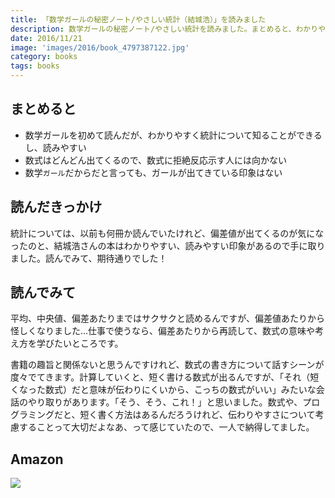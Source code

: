```yaml
---
title: 「数学ガールの秘密ノート/やさしい統計（結城浩）」を読みました
description: 数学ガールの秘密ノート/やさしい統計を読みました。まとめると、わかりやすいと思うけれど、偏差値あたりから「？？？」となった
date: 2016/11/21
image: 'images/2016/book_4797387122.jpg'
category: books
tags: books
---
```


## まとめると

- 数学ガールを初めて読んだが、わかりやすく統計について知ることができるし、読みやすい
- 数式はどんどん出てくるので、数式に拒絶反応示す人には向かない
- 数学`ガール`だからだと言っても、ガールが出てきている印象はない

## 読んだきっかけ

統計については、以前も何冊か読んでいたけれど、偏差値が出てくるのが気になったのと、結城浩さんの本はわかりやすい、読みやすい印象があるので手に取りました。読んでみて、期待通りでした！

## 読んでみて

平均、中央値、偏差あたりまではサクサクと読めるんですが、偏差値あたりから怪しくなりました...仕事で使うなら、偏差あたりから再読して、数式の意味や考え方を学びたいところです。

書籍の趣旨と関係ないと思うんですけれど、数式の書き方について話すシーンが度々でてきます。計算していくと、短く書ける数式が出るんですが、「それ（短くなった数式）だと意味が伝わりにくいから、こっちの数式がいい」みたいな会話のやり取りがあります。「そう、そう、これ！」と思いました。数式や、プログラミングだと、短く書く方法はあるんだろうけれど、伝わりやすさについて考慮することって大切だよなあ、って感じていたので、一人で納得してました。

## Amazon

[![](http://images-jp.amazon.com/images/P/4797387122.09.MAIN._SCLZZZZZZZ_.jpg)](https://www.amazon.co.jp/dp/B01MSJMKMW/)
